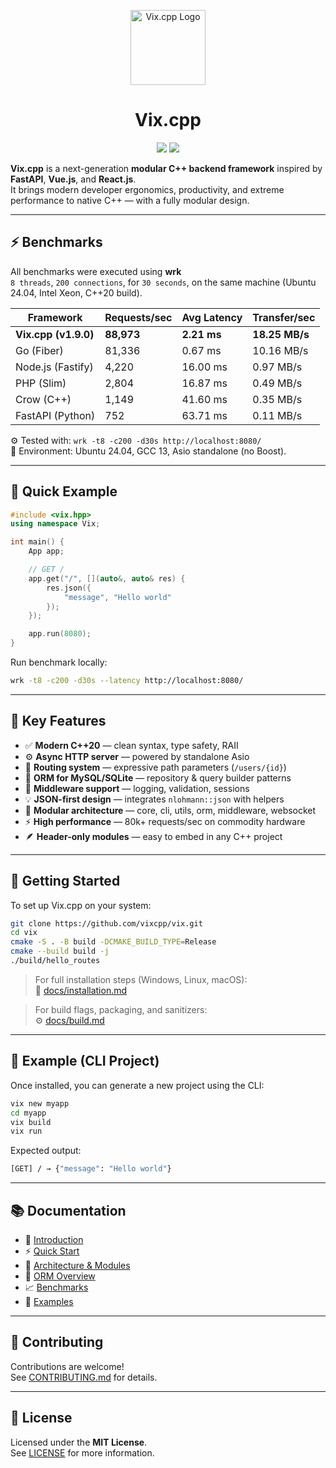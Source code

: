<p align="center">
  <img src="https://res.cloudinary.com/dwjbed2xb/image/upload/v1761579257/vix_logo_mel8vv.png" alt="Vix.cpp Logo" width="120">
</p>

<h1 align="center">Vix.cpp</h1>

<p align="center">
  <img src="https://img.shields.io/badge/C++20-Standard-blue">
  <img src="https://img.shields.io/badge/License-MIT-green">
</p>

**Vix.cpp** is a next-generation **modular C++ backend framework** inspired by **FastAPI**, **Vue.js**, and **React.js**.  
It brings modern developer ergonomics, productivity, and extreme performance to native C++ — with a fully modular design.

---

## ⚡ Benchmarks

All benchmarks were executed using **wrk**  
`8 threads`, `200 connections`, for `30 seconds`, on the same machine (Ubuntu 24.04, Intel Xeon, C++20 build).

| Framework            | Requests/sec | Avg Latency | Transfer/sec   |
| -------------------- | ------------ | ----------- | -------------- |
| **Vix.cpp (v1.9.0)** | **88,973**   | **2.21 ms** | **18.25 MB/s** |
| Go (Fiber)           | 81,336       | 0.67 ms     | 10.16 MB/s     |
| Node.js (Fastify)    | 4,220        | 16.00 ms    | 0.97 MB/s      |
| PHP (Slim)           | 2,804        | 16.87 ms    | 0.49 MB/s      |
| Crow (C++)           | 1,149        | 41.60 ms    | 0.35 MB/s      |
| FastAPI (Python)     | 752          | 63.71 ms    | 0.11 MB/s      |

⚙️ Tested with: `wrk -t8 -c200 -d30s http://localhost:8080/`  
🧩 Environment: Ubuntu 24.04, GCC 13, Asio standalone (no Boost).

---

## 🧭 Quick Example

```cpp
#include <vix.hpp>
using namespace Vix;

int main() {
    App app;

    // GET /
    app.get("/", [](auto&, auto& res) {
        res.json({
            "message", "Hello world"
        });
    });

    app.run(8080);
}
```

Run benchmark locally:

```bash
wrk -t8 -c200 -d30s --latency http://localhost:8080/
```

---

## 🧩 Key Features

- ✅ **Modern C++20** — clean syntax, type safety, RAII
- ⚙️ **Async HTTP server** — powered by standalone Asio
- 🧭 **Routing system** — expressive path parameters (`/users/{id}`)
- 💾 **ORM for MySQL/SQLite** — repository & query builder patterns
- 🧠 **Middleware support** — logging, validation, sessions
- 💡 **JSON-first design** — integrates `nlohmann::json` with helpers
- 🧰 **Modular architecture** — core, cli, utils, orm, middleware, websocket
- ⚡ **High performance** — 80k+ requests/sec on commodity hardware
- 🪶 **Header-only modules** — easy to embed in any C++ project

---

## 🚀 Getting Started

To set up Vix.cpp on your system:

```bash
git clone https://github.com/vixcpp/vix.git
cd vix
cmake -S . -B build -DCMAKE_BUILD_TYPE=Release
cmake --build build -j
./build/hello_routes
```

> For full installation steps (Windows, Linux, macOS):  
> 📘 [docs/installation.md](./docs/installation.md)

> For build flags, packaging, and sanitizers:  
> ⚙️ [docs/build.md](./docs/build.md)

---

## 🧰 Example (CLI Project)

Once installed, you can generate a new project using the CLI:

```bash
vix new myapp
cd myapp
vix build
vix run
```

Expected output:

```bash
[GET] / → {"message": "Hello world"}
```

---

## 📚 Documentation

- 🧭 [Introduction](./docs/introduction.md)
- ⚡ [Quick Start](./docs/quick-start.md)
- 🧱 [Architecture & Modules](./docs/architecture.md)
- 💾 [ORM Overview](./docs/orm/overview.md)
- 📈 [Benchmarks](./docs/benchmarks.md)
- 🧰 [Examples](./docs/examples/overview.md)

---

## 🤝 Contributing

Contributions are welcome!  
See [CONTRIBUTING.md](./CONTRIBUTING.md) for details.

---

## 🪪 License

Licensed under the **MIT License**.  
See [LICENSE](./LICENSE) for more information.
